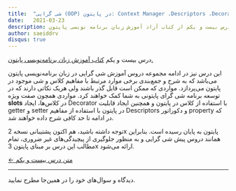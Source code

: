 ```yaml
---
title:  "شی گرایی (OOP) در پایتون: Context Manager ،Descriptors ،Decorator"
date:   2021-03-23
description: درس بیست و یکم از کتاب آزاد آموزش زبان برنامه نویسی پایتون.
author: saeiddrv
disqus: true
---
```


درس بیست و یکم [کتاب آموزش زبان برنامه‌نویسی پایتون.](https://coderz.ir/python)

این درس نیز در ادامه مجموعه دروس آموزش شی گرایی در زبان برنامه‌نویسی پایتون می‌باشد که به شرح و جمع‌بندی برخی موارد مرتبط با مفاهیم کلاس و شی موجود در پایتون می‌پردازد. مواردی که ممکن است قابل گذر باشند ولی هریک نکاتی دارند که در توسعه برنامه شی گرای پایتونی به شما کمک خواهند کرد. مواردی همچون صفت ویژه __slots__ در کلاس‌ها، ایجاد Decorator با استفاده از کلاس در پایتون و همچنین ایجاد قابلیت getter و setter در پایتون با استفاده از مفاهیم Descriptors و دکوراتور property که در ادامه تا حد کافی شرح داده خواهند شد.

توجه داشته باشید، هم اکنون پشتیبانی نسخه 2x پایتون به پایان رسیده است. بنابراین همانند دروس پیش شی گرایی و به منظور جلوگیری از پیچیدگی‌های غیر ضروری، تمام مطالب این درس بر مبنای پایتون 3x ارائه می‌شود.




[← متن درس بیست و یکم](https://python.coderz.ir/lessons/l21.html)

---

دیدگاه و سوال‌های خود را در همین‌جا مطرح نمایید.
